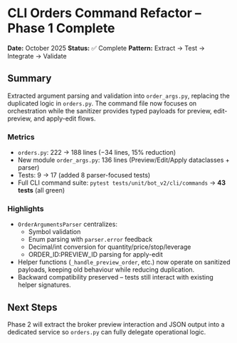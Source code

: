 # CLI Orders Command Refactor – Phase 1 Complete

**Date:** October 2025
**Status:** ✅ Complete
**Pattern:** Extract → Test → Integrate → Validate

## Summary

Extracted argument parsing and validation into `order_args.py`, replacing the duplicated logic
in `orders.py`. The command file now focuses on orchestration while the sanitizer provides typed
payloads for preview, edit-preview, and apply-edit flows.

### Metrics
- `orders.py`: 222 → 188 lines (−34 lines, 15% reduction)
- New module `order_args.py`: 136 lines (Preview/Edit/Apply dataclasses + parser)
- Tests: 9 → 17 (added 8 parser-focused tests)
- Full CLI command suite: `pytest tests/unit/bot_v2/cli/commands` → **43 tests** (all green)

### Highlights
- `OrderArgumentsParser` centralizes:
  - Symbol validation
  - Enum parsing with `parser.error` feedback
  - Decimal/int conversion for quantity/price/stop/leverage
  - ORDER_ID:PREVIEW_ID parsing for apply-edit
- Helper functions (`_handle_preview_order`, etc.) now operate on sanitized payloads, keeping old
  behaviour while reducing duplication.
- Backward compatibility preserved – tests still interact with existing helper signatures.

## Next Steps

Phase 2 will extract the broker preview interaction and JSON output into a dedicated service so
`orders.py` can fully delegate operational logic.

